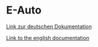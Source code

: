 # E-Auto

[Link zur deutschen Dokumentation](https://www.symcon.de/de/service/dokumentation/modulreferenz/virtuelle-geraete/e-auto-simulation/)

[Link to the english documentation](https://www.symcon.de/en/service/documentation/module-reference/virtual-devices/e-car-simulation/)